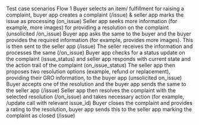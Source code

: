 Test case scenarios
	Flow 1
		Buyer selects an item/ fulfillment for raising a complaint, buyer app creates a complaint (/issue) & seller app marks the issue as processing (on_issue)
		Seller app seeks more information (for example, more images) for providing a resolution on the complaint (unsolicited /on_issue)
		Buyer app asks the same to the buyer and the buyer provides the required information (for example, provides more images). This is then sent to the seller app (/issue) 
		The seller receives the information and processes the same (/on_issue)
		Buyer app checks for a status update on the complaint (issue_status) and seller app responds with current state and the action trail of the complaint (on_issue_status)
		The seller app then proposes two resolution options (example, refund or replacement), providing their GRO information, to the buyer app (unsolicited on_issue) 
		Buyer accepts one of the resolution and the buyer app sends the same to the seller app (/issue)
		Seller app then resolves the complaint with the selected resolution (/on_issue) and takes necessary action (for example, /update call with relevant issue_id)
		Buyer closes the complaint and provides a rating to the resolution, buyer app sends this to the seller app marking the complaint as closed (/issue) 